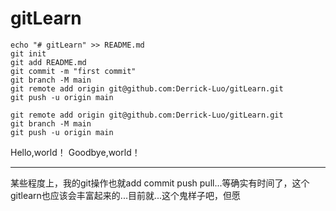 # gitLearn

```
echo "# gitLearn" >> README.md
git init
git add README.md
git commit -m "first commit"
git branch -M main
git remote add origin git@github.com:Derrick-Luo/gitLearn.git
git push -u origin main
```

```
git remote add origin git@github.com:Derrick-Luo/gitLearn.git
git branch -M main
git push -u origin main
```
Hello,world！
Goodbye,world！

---

某些程度上，我的git操作也就add commit push pull...等确实有时间了，这个gitlearn也应该会丰富起来的...目前就...这个鬼样子吧，但愿